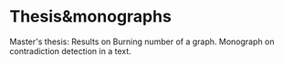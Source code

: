 # Thesis&monographs
Master's thesis: Results on Burning number of a graph.
Monograph on contradiction detection in a text.
